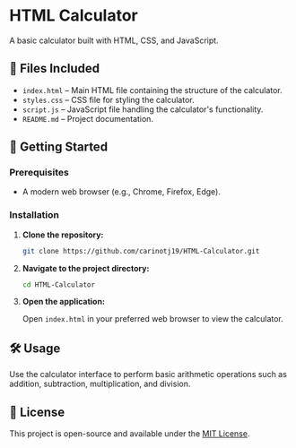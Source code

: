 # HTML Calculator

A basic calculator built with HTML, CSS, and JavaScript.

## 📂 Files Included

- `index.html` – Main HTML file containing the structure of the calculator.
- `styles.css` – CSS file for styling the calculator.
- `script.js` – JavaScript file handling the calculator's functionality.
- `README.md` – Project documentation.

## 🚀 Getting Started

### Prerequisites

- A modern web browser (e.g., Chrome, Firefox, Edge).

### Installation

1. **Clone the repository:**

   ```bash
   git clone https://github.com/carinotj19/HTML-Calculator.git
   ```

2. **Navigate to the project directory:**

   ```bash
   cd HTML-Calculator
   ```

3. **Open the application:**

   Open `index.html` in your preferred web browser to view the calculator.

## 🛠️ Usage

Use the calculator interface to perform basic arithmetic operations such as addition, subtraction, multiplication, and division.

## 📄 License

This project is open-source and available under the [MIT License](LICENSE).

